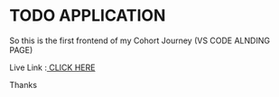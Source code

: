 <h1>TODO APPLICATION</h1>

So this is the first frontend of my Cohort Journey (VS CODE ALNDING PAGE)

Live Link :<a href="https://vscodelandingpage-shivanshu-sajwans-projects.vercel.app/"> CLICK HERE </a>

Thanks
